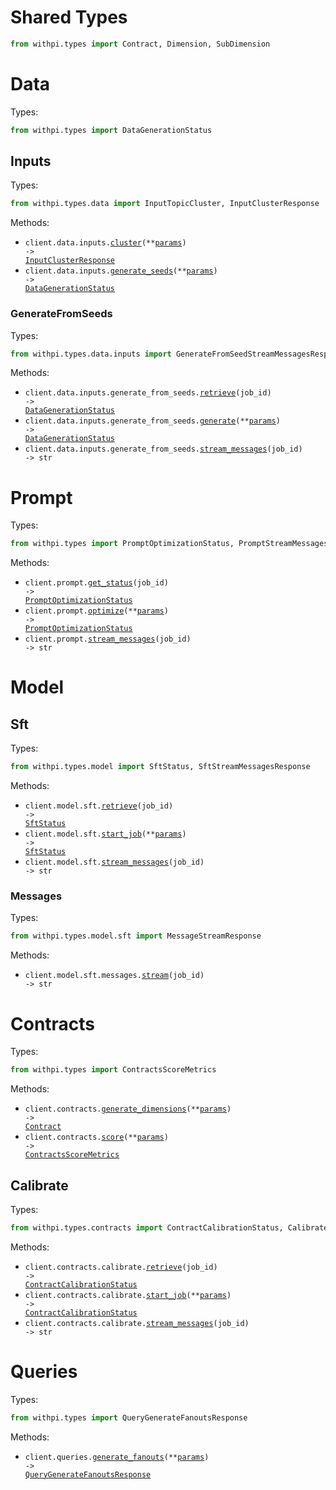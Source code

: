 # Shared Types

```python
from withpi.types import Contract, Dimension, SubDimension
```

# Data

Types:

```python
from withpi.types import DataGenerationStatus
```

## Inputs

Types:

```python
from withpi.types.data import InputTopicCluster, InputClusterResponse
```

Methods:

- <code title="post /data/input/cluster">client.data.inputs.<a href="./src/withpi/resources/data/inputs/inputs.py">cluster</a>(\*\*<a href="src/withpi/types/data/input_cluster_params.py">params</a>) -> <a href="./src/withpi/types/data/input_cluster_response.py">InputClusterResponse</a></code>
- <code title="post /data/input/generate_seeds">client.data.inputs.<a href="./src/withpi/resources/data/inputs/inputs.py">generate_seeds</a>(\*\*<a href="src/withpi/types/data/input_generate_seeds_params.py">params</a>) -> <a href="./src/withpi/types/data_generation_status.py">DataGenerationStatus</a></code>

### GenerateFromSeeds

Types:

```python
from withpi.types.data.inputs import GenerateFromSeedStreamMessagesResponse
```

Methods:

- <code title="get /data/input/generate_from_seeds/{job_id}">client.data.inputs.generate_from_seeds.<a href="./src/withpi/resources/data/inputs/generate_from_seeds.py">retrieve</a>(job_id) -> <a href="./src/withpi/types/data_generation_status.py">DataGenerationStatus</a></code>
- <code title="post /data/input/generate_from_seeds">client.data.inputs.generate_from_seeds.<a href="./src/withpi/resources/data/inputs/generate_from_seeds.py">generate</a>(\*\*<a href="src/withpi/types/data/inputs/generate_from_seed_generate_params.py">params</a>) -> <a href="./src/withpi/types/data_generation_status.py">DataGenerationStatus</a></code>
- <code title="get /data/input/generate_from_seeds/{job_id}/messages">client.data.inputs.generate_from_seeds.<a href="./src/withpi/resources/data/inputs/generate_from_seeds.py">stream_messages</a>(job_id) -> str</code>

# Prompt

Types:

```python
from withpi.types import PromptOptimizationStatus, PromptStreamMessagesResponse
```

Methods:

- <code title="get /prompt/optimize/{job_id}">client.prompt.<a href="./src/withpi/resources/prompt.py">get_status</a>(job_id) -> <a href="./src/withpi/types/prompt_optimization_status.py">PromptOptimizationStatus</a></code>
- <code title="post /prompt/optimize">client.prompt.<a href="./src/withpi/resources/prompt.py">optimize</a>(\*\*<a href="src/withpi/types/prompt_optimize_params.py">params</a>) -> <a href="./src/withpi/types/prompt_optimization_status.py">PromptOptimizationStatus</a></code>
- <code title="get /prompt/optimize/{job_id}/messages">client.prompt.<a href="./src/withpi/resources/prompt.py">stream_messages</a>(job_id) -> str</code>

# Model

## Sft

Types:

```python
from withpi.types.model import SftStatus, SftStreamMessagesResponse
```

Methods:

- <code title="get /model/sft/{job_id}">client.model.sft.<a href="./src/withpi/resources/model/sft/sft.py">retrieve</a>(job_id) -> <a href="./src/withpi/types/model/sft_status.py">SftStatus</a></code>
- <code title="post /model/sft">client.model.sft.<a href="./src/withpi/resources/model/sft/sft.py">start_job</a>(\*\*<a href="src/withpi/types/model/sft_start_job_params.py">params</a>) -> <a href="./src/withpi/types/model/sft_status.py">SftStatus</a></code>
- <code title="get /model/sft/{job_id}/messages">client.model.sft.<a href="./src/withpi/resources/model/sft/sft.py">stream_messages</a>(job_id) -> str</code>

### Messages

Types:

```python
from withpi.types.model.sft import MessageStreamResponse
```

Methods:

- <code title="get /model/sft/{job_id}/messages">client.model.sft.messages.<a href="./src/withpi/resources/model/sft/messages.py">stream</a>(job_id) -> str</code>

# Contracts

Types:

```python
from withpi.types import ContractsScoreMetrics
```

Methods:

- <code title="post /contracts/generate_dimensions">client.contracts.<a href="./src/withpi/resources/contracts/contracts.py">generate_dimensions</a>(\*\*<a href="src/withpi/types/contract_generate_dimensions_params.py">params</a>) -> <a href="./src/withpi/types/shared/contract.py">Contract</a></code>
- <code title="post /contracts/score">client.contracts.<a href="./src/withpi/resources/contracts/contracts.py">score</a>(\*\*<a href="src/withpi/types/contract_score_params.py">params</a>) -> <a href="./src/withpi/types/contracts_score_metrics.py">ContractsScoreMetrics</a></code>

## Calibrate

Types:

```python
from withpi.types.contracts import ContractCalibrationStatus, CalibrateStreamMessagesResponse
```

Methods:

- <code title="get /contracts/calibrate/{job_id}">client.contracts.calibrate.<a href="./src/withpi/resources/contracts/calibrate.py">retrieve</a>(job_id) -> <a href="./src/withpi/types/contracts/contract_calibration_status.py">ContractCalibrationStatus</a></code>
- <code title="post /contracts/calibrate">client.contracts.calibrate.<a href="./src/withpi/resources/contracts/calibrate.py">start_job</a>(\*\*<a href="src/withpi/types/contracts/calibrate_start_job_params.py">params</a>) -> <a href="./src/withpi/types/contracts/contract_calibration_status.py">ContractCalibrationStatus</a></code>
- <code title="get /contracts/calibrate/{job_id}/messages">client.contracts.calibrate.<a href="./src/withpi/resources/contracts/calibrate.py">stream_messages</a>(job_id) -> str</code>

# Queries

Types:

```python
from withpi.types import QueryGenerateFanoutsResponse
```

Methods:

- <code title="post /queries/generate_fanouts">client.queries.<a href="./src/withpi/resources/queries.py">generate_fanouts</a>(\*\*<a href="src/withpi/types/query_generate_fanouts_params.py">params</a>) -> <a href="./src/withpi/types/query_generate_fanouts_response.py">QueryGenerateFanoutsResponse</a></code>
